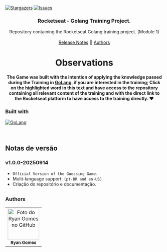 <!-- Preview (Ctrl + Shift + V) -->

<a name="readme-top"></a>

[![Stargazers][stars-shield]][stars-url]
[![Issues][issues-shield]][issues-url]

<!-- PROJECT LOGO -->
<div align="center">
  <h3 align="center">Rocketseat - Golang Training Project.</h3>
  <p align="center">
    Repository containing the Rocketseat Golang training project. (Module 1)
    <br />
    <br />
    <a href="#notas-de-versão">Release Notes</a>
    ||
    <a href="#autores">Authors</a>
    </p>
</div>

<div align="center">

# Observations

#### The Game was built with the intention of applying the knowledge passed during the Training in [GoLang][goCurso-url], if you are interested in the training; Click on the highlighted word in this text and have access to the repository containing all relevant content of the training and with the direct link to the Rocketseat platform to have access to the training directly. ❤

</div>

### Built with

[![GoLang][GoLang]][go-url]

<br />

<a name="section-changelog">

## Notas de versão

</a>

### v1.0.0-20250914

- `Official Version of the Guessing Game.`
- Multi-language support: `(pt-BR and en-US)`
- Criação do repositório e documentação.

##

<a name="section-autores">

### Authors

</a>

<table>
  <tr>
    <td align="center">
      <a href="#">
        <img src="https://avatars.githubusercontent.com/u/85912228?v=4" width="100px;" alt="Foto do Ryan Gomes no GitHub"/><br>
        <sub>
          <b>Ryan Gomes</b>
        </sub>
      </a>
    </td>
</table>

[stars-shield]: https://img.shields.io/github/stars/RRyanDEV/guessing-game-golang?style=for-the-badge
[stars-url]: https://github.com/RRyanDEV/guessing-game-golang/stargazers
[issues-shield]: https://img.shields.io/github/issues/RRyanDEV/guessing-game-golang?style=for-the-badge
[issues-url]: https://github.com/RRyanDEV/guessing-game-golang/issues
[GoLang]: https://img.shields.io/badge/go-%2300ADD8.svg?style=for-the-badge&logo=go&logoColor=white
[go-url]: https://go.dev/
[goCurso-url]: https://github.com/RRyanDEV/rocketseat-golang-training
